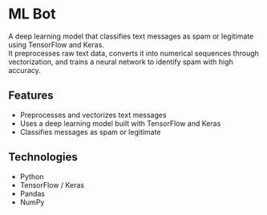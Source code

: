 # ML Bot

A deep learning model that classifies text messages as spam or legitimate using TensorFlow and Keras.  
It preprocesses raw text data, converts it into numerical sequences through vectorization, and trains a neural network to identify spam with high accuracy.

## Features
- Preprocesses and vectorizes text messages
- Uses a deep learning model built with TensorFlow and Keras
- Classifies messages as spam or legitimate

## Technologies
- Python
- TensorFlow / Keras
- Pandas
- NumPy
